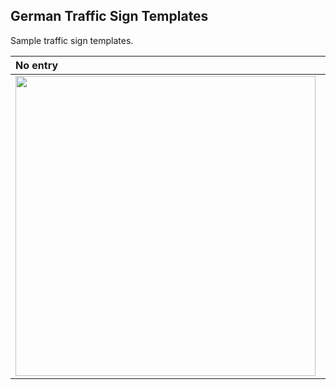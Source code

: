 ## German Traffic Sign Templates

Sample traffic sign templates.

No entry                | One way      | Pedestrian crossing | Stop | Bus stop | Parking |
:-------------------------|:-------------------------|:-------------------------|:-------------------------|:-----------------------------|:-----------------------------
<img src="https://github.com/moabitcoin/Signfeld/blob/master/synthetic_signs/templates/286.png" width="480">  |  <img src="https://github.com/moabitcoin/Signfeld/blob/master/synthetic_signs/templates/220-10.png" width="480"> | <img src="https://github.com/moabitcoin/Signfeld/blob/master/synthetic_signs/templates/350-10.png" width="480"> | <img src="https://github.com/moabitcoin/Signfeld/blob/master/synthetic_signs/templates/206.png" width="480"> | <img src="https://github.com/moabitcoin/Signfeld/blob/master/synthetic_signs/templates/224.png" width="480"> | <img src="https://github.com/moabitcoin/Signfeld/blob/master/synthetic_signs/templates/314.png" width="480"> |
